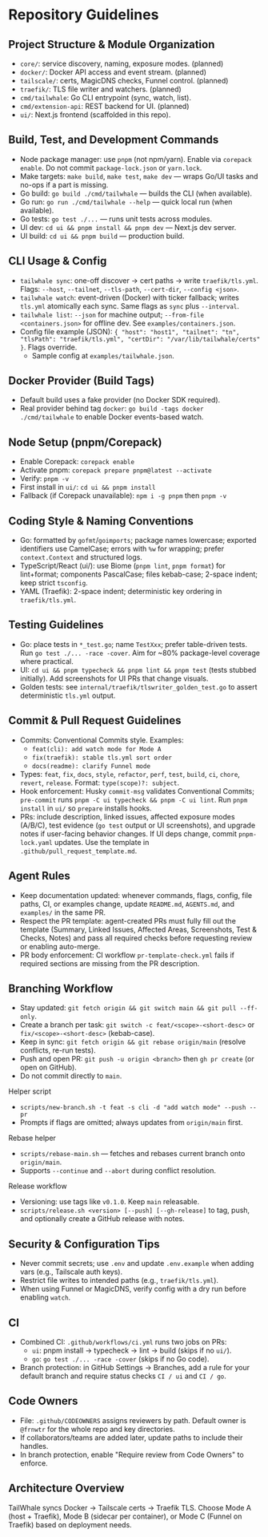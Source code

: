 # Repository Guidelines

## Project Structure & Module Organization
- `core/`: service discovery, naming, exposure modes. (planned)
- `docker/`: Docker API access and event stream. (planned)
- `tailscale/`: certs, MagicDNS checks, Funnel control. (planned)
- `traefik/`: TLS file writer and watchers. (planned)
- `cmd/tailwhale`: Go CLI entrypoint (sync, watch, list).
- `cmd/extension-api`: REST backend for UI. (planned)
- `ui/`: Next.js frontend (scaffolded in this repo).

## Build, Test, and Development Commands
- Node package manager: use `pnpm` (not npm/yarn). Enable via `corepack enable`. Do not commit `package-lock.json` or `yarn.lock`.
- Make targets: `make build`, `make test`, `make dev` — wraps Go/UI tasks and no-ops if a part is missing.
- Go build: `go build ./cmd/tailwhale` — builds the CLI (when available).
- Go run: `go run ./cmd/tailwhale --help` — quick local run (when available).
- Go tests: `go test ./...` — runs unit tests across modules.
- UI dev: `cd ui && pnpm install && pnpm dev` — Next.js dev server.
- UI build: `cd ui && pnpm build` — production build.

## CLI Usage & Config
- `tailwhale sync`: one-off discover → cert paths → write `traefik/tls.yml`. Flags: `--host`, `--tailnet`, `--tls-path`, `--cert-dir`, `--config <json>`.
- `tailwhale watch`: event-driven (Docker) with ticker fallback; writes `tls.yml` atomically each sync. Same flags as `sync` plus `--interval`.
- `tailwhale list`: `--json` for machine output; `--from-file <containers.json>` for offline dev. See `examples/containers.json`.
- Config file example (JSON): `{ "host": "host1", "tailnet": "tn", "tlsPath": "traefik/tls.yml", "certDir": "/var/lib/tailwhale/certs" }`. Flags override.
  - Sample config at `examples/tailwhale.json`.

## Docker Provider (Build Tags)
- Default build uses a fake provider (no Docker SDK required).
- Real provider behind tag `docker`: `go build -tags docker ./cmd/tailwhale` to enable Docker events-based watch.

## Node Setup (pnpm/Corepack)
- Enable Corepack: `corepack enable`
- Activate pnpm: `corepack prepare pnpm@latest --activate`
- Verify: `pnpm -v`
- First install in `ui/`: `cd ui && pnpm install`
- Fallback (if Corepack unavailable): `npm i -g pnpm` then `pnpm -v`

## Coding Style & Naming Conventions
- Go: formatted by `gofmt`/`goimports`; package names lowercase; exported identifiers use CamelCase; errors with `%w` for wrapping; prefer `context.Context` and structured logs.
- TypeScript/React (ui/): use Biome (`pnpm lint`, `pnpm format`) for lint+format; components PascalCase; files kebab-case; 2-space indent; keep strict `tsconfig`.
- YAML (Traefik): 2-space indent; deterministic key ordering in `traefik/tls.yml`.

## Testing Guidelines
- Go: place tests in `*_test.go`; name `TestXxx`; prefer table-driven tests. Run `go test ./... -race -cover`. Aim for ~80% package-level coverage where practical.
- UI: `cd ui && pnpm typecheck && pnpm lint && pnpm test` (tests stubbed initially). Add screenshots for UI PRs that change visuals.
- Golden tests: see `internal/traefik/tlswriter_golden_test.go` to assert deterministic `tls.yml` output.

## Commit & Pull Request Guidelines
- Commits: Conventional Commits style. Examples:
  - `feat(cli): add watch mode for Mode A`
  - `fix(traefik): stable tls.yml sort order`
  - `docs(readme): clarify Funnel mode`
- Types: `feat`, `fix`, `docs`, `style`, `refactor`, `perf`, `test`, `build`, `ci`, `chore`, `revert`, `release`. Format: `type(scope)?: subject`.
- Hook enforcement: Husky `commit-msg` validates Conventional Commits; `pre-commit` runs `pnpm -C ui typecheck && pnpm -C ui lint`. Run `pnpm install` in `ui/` so `prepare` installs hooks.
- PRs: include description, linked issues, affected exposure modes (A/B/C), test evidence (`go test` output or UI screenshots), and upgrade notes if user-facing behavior changes. If UI deps change, commit `pnpm-lock.yaml` updates. Use the template in `.github/pull_request_template.md`.

## Agent Rules
- Keep documentation updated: whenever commands, flags, config, file paths, CI, or examples change, update `README.md`, `AGENTS.md`, and `examples/` in the same PR.
- Respect the PR template: agent-created PRs must fully fill out the template (Summary, Linked Issues, Affected Areas, Screenshots, Test & Checks, Notes) and pass all required checks before requesting review or enabling auto-merge.
- PR body enforcement: CI workflow `pr-template-check.yml` fails if required sections are missing from the PR description.

## Branching Workflow
- Stay updated: `git fetch origin && git switch main && git pull --ff-only`.
- Create a branch per task: `git switch -c feat/<scope>-<short-desc>` or `fix/<scope>-<short-desc>` (kebab-case).
- Keep in sync: `git fetch origin && git rebase origin/main` (resolve conflicts, re-run tests).
- Push and open PR: `git push -u origin <branch>` then `gh pr create` (or open on GitHub).
- Do not commit directly to `main`.

Helper script
- `scripts/new-branch.sh -t feat -s cli -d "add watch mode" --push --pr`
- Prompts if flags are omitted; always updates from `origin/main` first.

Rebase helper
- `scripts/rebase-main.sh` — fetches and rebases current branch onto `origin/main`.
- Supports `--continue` and `--abort` during conflict resolution.

Release workflow
- Versioning: use tags like `v0.1.0`. Keep `main` releasable.
- `scripts/release.sh <version> [--push] [--gh-release]` to tag, push, and optionally create a GitHub release with notes.

## Security & Configuration Tips
- Never commit secrets; use `.env` and update `.env.example` when adding vars (e.g., Tailscale auth keys).
- Restrict file writes to intended paths (e.g., `traefik/tls.yml`).
- When using Funnel or MagicDNS, verify config with a dry run before enabling `watch`.

## CI
- Combined CI: `.github/workflows/ci.yml` runs two jobs on PRs:
  - `ui`: pnpm install → typecheck → lint → build (skips if no `ui/`).
  - `go`: `go test ./... -race -cover` (skips if no Go code).
- Branch protection: in GitHub Settings → Branches, add a rule for your default branch and require status checks `CI / ui` and `CI / go`.

## Code Owners
- File: `.github/CODEOWNERS` assigns reviewers by path. Default owner is `@frnwtr` for the whole repo and key directories.
- If collaborators/teams are added later, update paths to include their handles.
- In branch protection, enable "Require review from Code Owners" to enforce.

## Architecture Overview
TailWhale syncs Docker → Tailscale certs → Traefik TLS. Choose Mode A (host + Traefik), Mode B (sidecar per container), or Mode C (Funnel on Traefik) based on deployment needs.
